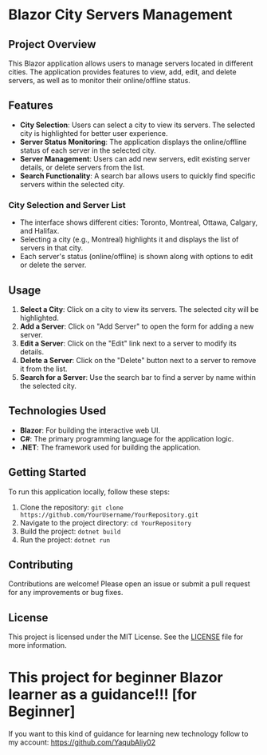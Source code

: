 # Blazor City Servers Management

## Project Overview

This Blazor application allows users to manage servers located in different cities. The application provides features to view, add, edit, and delete servers, as well as to monitor their online/offline status.

## Features

- **City Selection**: Users can select a city to view its servers. The selected city is highlighted for better user experience.
- **Server Status Monitoring**: The application displays the online/offline status of each server in the selected city.
- **Server Management**: Users can add new servers, edit existing server details, or delete servers from the list.
- **Search Functionality**: A search bar allows users to quickly find specific servers within the selected city.

### City Selection and Server List
* The interface shows different cities: Toronto, Montreal, Ottawa, Calgary, and Halifax.
* Selecting a city (e.g., Montreal) highlights it and displays the list of servers in that city.
* Each server's status (online/offline) is shown along with options to edit or delete the server.

## Usage

1. **Select a City**: Click on a city to view its servers. The selected city will be highlighted.
2. **Add a Server**: Click on "Add Server" to open the form for adding a new server.
3. **Edit a Server**: Click on the "Edit" link next to a server to modify its details.
4. **Delete a Server**: Click on the "Delete" button next to a server to remove it from the list.
5. **Search for a Server**: Use the search bar to find a server by name within the selected city.

## Technologies Used

- **Blazor**: For building the interactive web UI.
- **C#**: The primary programming language for the application logic.
- **.NET**: The framework used for building the application.

## Getting Started

To run this application locally, follow these steps:

1. Clone the repository: `git clone https://github.com/YourUsername/YourRepository.git`
2. Navigate to the project directory: `cd YourRepository`
3. Build the project: `dotnet build`
4. Run the project: `dotnet run`

## Contributing

Contributions are welcome! Please open an issue or submit a pull request for any improvements or bug fixes.

## License

This project is licensed under the MIT License. See the [LICENSE](LICENSE) file for more information.
# This project for beginner Blazor learner as a guidance!!! [for Beginner]
If you want to this kind of guidance for learning new technology follow to my account: https://github.com/YaqubAliy02

